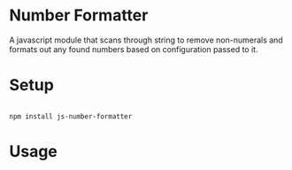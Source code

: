 # Number Formatter
A javascript module that scans through string to remove non-numerals and formats out any found numbers based on configuration passed to it.

# Setup
<pre><code>
npm install js-number-formatter
</code></pre>

# Usage
